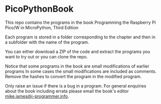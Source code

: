# PicoPythonBook

This repo contains the programs 
in the book Programming the Raspberry Pi Pico/W in MicroPython, Third Edition

Each program is stored in a folder corresponding to the chapter and then
in a subfolder with the name of the program.

You can either download a ZIP of the code and extract the programs you want to 
try out or you can clone the repo.

Notice that some programs in the book are small modifications of earlier programs
In some cases the small modifications are included as comments.
Remove the hashes to convert the program in the modified program.

Only raise an issue if there is a bug in a program.
For general enquiries about the book including errata
please email the book's editor mike.james@i-programmer.info.
